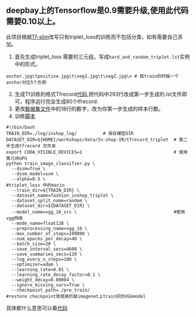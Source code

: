 ## deepbay上的Tensorflow是0.9需要升级,使用此代码需要0.10以上。
此项目根据[Tf-slim](https://github.com/tensorflow/models/tree/master/slim)改写只有triplet_loss的训练而不包括分类，如有需要自己添加。
1. 首先生成triplet_loss 需要的三元组，写成`hard_and_random_triplet.lst`实例中的形式。
```
anchor.jpg\tpositive.jpg\t\neg1.jpg\t\neg2.jpg\n # 我train的时候一个anchor对应5个负例
```
2. 生成Tf训练的格式Tfrecord[代码](./build_fashion_triplet.py),把代码中293行改成第一步生成的.lst文件即可，程序运行完会生成80个tfrecord.
3. 更改[数据集文件](./datasets/fashion_inshop_triplet.py)中的18行的数字，改为你第一步生成的样本行数。
4. 训练[脚本](./train_tripletfloat128_random.sh)
```
#!/bin/bash
TRAIN_DIR=./log/inshop_log/          # 保存模型DIR
DATASET_DIR=${HOME}/workshops/data/In-shop-IR/tfrecord_triplet  # 第二步生成tfrecord 文件夹
export CUDA_VISIBLE_DEVICES=1                                   # 使用第几块GPU
python train_image_classifier.py \
  --dssm=True \
  --dssm_model=svm \
  --alpha=0.5 \                                                 #triplet_loss 中的marin
  --train_dir=${TRAIN_DIR} \
  --dataset_name=fashion_inshop_triplet \
  --dataset_split_name=random \
  --dataset_dir=${DATASET_DIR} \
  --model_name=vgg_16_src \                                     #使用vgg网络
  --mode_name=float128 \
  --preprocessing_name=vgg_16 \
  --max_number_of_steps=100000 \
  --num_epochs_per_decay=40 \
  --batch_size=20 \
  --save_interval_secs=4600 \
  --save_summaries_secs=120 \
  --log_every_n_steps=100 \
  --optimizer=adam \
  --learning_rate=0.01 \
  --learning_rate_decay_factor=0.1 \
  --weight_decay=0.00004 \
  --ignore_missing_vars=True \
  --checkpoint_path=./pre_train/                                #restore checkpoint我使用的是imagenet上train好的VGGmodel
```
具体都什么意思可以看[代码](./train_image_classifier.py)

